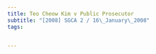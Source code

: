 ```yaml
---
title: Teo Cheow Kim v Public Prosecutor 
subtitle: "[2008] SGCA 2 / 16\_January\_2008"
tags:


---
```


